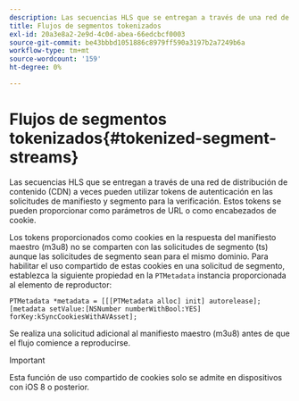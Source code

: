 ```yaml
---
description: Las secuencias HLS que se entregan a través de una red de distribución de contenido (CDN) a veces pueden utilizar tokens de autenticación en las solicitudes de manifiesto y segmento para la verificación. Estos tokens se pueden proporcionar como parámetros de URL o como encabezados de cookie.
title: Flujos de segmentos tokenizados
exl-id: 20a3e8a2-2e9d-4c0d-abea-66edcbcf0003
source-git-commit: be43bbbd1051886c8979ff590a3197b2a7249b6a
workflow-type: tm+mt
source-wordcount: '159'
ht-degree: 0%

---
```


# Flujos de segmentos tokenizados{#tokenized-segment-streams}

Las secuencias HLS que se entregan a través de una red de distribución de contenido (CDN) a veces pueden utilizar tokens de autenticación en las solicitudes de manifiesto y segmento para la verificación. Estos tokens se pueden proporcionar como parámetros de URL o como encabezados de cookie.

Los tokens proporcionados como cookies en la respuesta del manifiesto maestro (m3u8) no se comparten con las solicitudes de segmento (ts) aunque las solicitudes de segmento sean para el mismo dominio. Para habilitar el uso compartido de estas cookies en una solicitud de segmento, establezca la siguiente propiedad en la `PTMetadata` instancia proporcionada al elemento de reproductor: 

```
PTMetadata *metadata = [[[PTMetadata alloc] init] autorelease]; 
[metadata setValue:[NSNumber numberWithBool:YES] forKey:kSyncCookiesWithAVAsset]; 
```

Se realiza una solicitud adicional al manifiesto maestro (m3u8) antes de que el flujo comience a reproducirse.

>[!IMPORTANT]
>
>Esta función de uso compartido de cookies solo se admite en dispositivos con iOS 8 o posterior.
